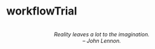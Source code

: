 # workflowTrial
<!-- QUOTE:START -->
<p align="center"><br><i>Reality leaves a lot to the imagination.</i><br><i>– John Lennon.</i><br></p>
<!-- QUOTE:END -->

